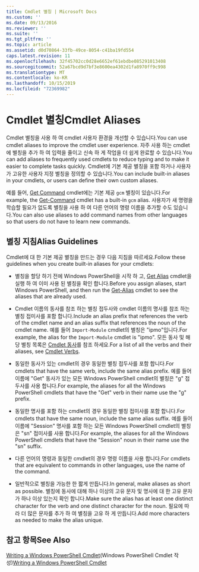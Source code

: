 ```yaml
---
title: Cmdlet 별칭 | Microsoft Docs
ms.custom: ''
ms.date: 09/13/2016
ms.reviewer: ''
ms.suite: ''
ms.tgt_pltfrm: ''
ms.topic: article
ms.assetid: d0d70864-33fb-49ce-8054-c41ba19fd554
caps.latest.revision: 11
ms.openlocfilehash: 32f45702cc0d28e6652ef61ebdbe085291013408
ms.sourcegitcommit: 52a67bcd9d7bf3e8600ea4302d1fa8970ff9c998
ms.translationtype: MT
ms.contentlocale: ko-KR
ms.lasthandoff: 10/15/2019
ms.locfileid: "72369982"
---
```

# <a name="cmdlet-aliases"></a><span data-ttu-id="96d94-102">Cmdlet 별칭</span><span class="sxs-lookup"><span data-stu-id="96d94-102">Cmdlet Aliases</span></span>

<span data-ttu-id="96d94-103">Cmdlet 별칭을 사용 하 여 cmdlet 사용자 환경을 개선할 수 있습니다.</span><span class="sxs-lookup"><span data-stu-id="96d94-103">You can use cmdlet aliases to improve the cmdlet user experience.</span></span> <span data-ttu-id="96d94-104">자주 사용 하는 cmdlet에 별칭을 추가 하 여 입력을 줄이고 신속 하 게 작업을 더 쉽게 완료할 수 있습니다.</span><span class="sxs-lookup"><span data-stu-id="96d94-104">You can add aliases to frequently used cmdlets to reduce typing and to make it easier to complete tasks quickly.</span></span> <span data-ttu-id="96d94-105">Cmdlet에 기본 제공 별칭을 포함 하거나 사용자가 고유한 사용자 지정 별칭을 정의할 수 있습니다.</span><span class="sxs-lookup"><span data-stu-id="96d94-105">You can include built-in aliases in your cmdlets, or users can define their own custom aliases.</span></span>

<span data-ttu-id="96d94-106">예를 들어, [Get Command](/powershell/module/microsoft.powershell.core/get-command) cmdlet에는 기본 제공 `gcm` 별칭이 있습니다.</span><span class="sxs-lookup"><span data-stu-id="96d94-106">For example, the [Get-Command](/powershell/module/microsoft.powershell.core/get-command) cmdlet has a built-in `gcm` alias.</span></span> <span data-ttu-id="96d94-107">사용자가 새 명령을 학습할 필요가 없도록 별칭을 사용 하 여 다른 언어의 명령 이름을 추가할 수도 있습니다.</span><span class="sxs-lookup"><span data-stu-id="96d94-107">You can also use aliases to add command names from other languages so that users do not have to learn new commands.</span></span>

## <a name="alias-guidelines"></a><span data-ttu-id="96d94-108">별칭 지침</span><span class="sxs-lookup"><span data-stu-id="96d94-108">Alias Guidelines</span></span>

<span data-ttu-id="96d94-109">Cmdlet에 대 한 기본 제공 별칭을 만드는 경우 다음 지침을 따르세요.</span><span class="sxs-lookup"><span data-stu-id="96d94-109">Follow these guidelines when you create built-in aliases for your cmdlets:</span></span>

- <span data-ttu-id="96d94-110">별칭을 할당 하기 전에 Windows PowerShell을 시작 하 고, [Get Alias](/powershell/module/Microsoft.PowerShell.Utility/Get-Alias) cmdlet을 실행 하 여 이미 사용 된 별칭을 확인 합니다.</span><span class="sxs-lookup"><span data-stu-id="96d94-110">Before you assign aliases, start Windows PowerShell, and then run the [Get-Alias](/powershell/module/Microsoft.PowerShell.Utility/Get-Alias) cmdlet to see the aliases that are already used.</span></span>

- <span data-ttu-id="96d94-111">Cmdlet 이름의 동사를 참조 하는 별칭 접두사와 cmdlet 이름의 명사를 참조 하는 별칭 접미사를 포함 합니다.</span><span class="sxs-lookup"><span data-stu-id="96d94-111">Include an alias prefix that references the verb of the cmdlet name and an alias suffix that references the noun of the cmdlet name.</span></span> <span data-ttu-id="96d94-112">예를 들어 `Import-Module` cmdlet의 별칭은 "ipmo"입니다.</span><span class="sxs-lookup"><span data-stu-id="96d94-112">For example, the alias for the `Import-Module` cmdlet is "ipmo".</span></span> <span data-ttu-id="96d94-113">모든 동사 및 해당 별칭 목록은 [Cmdlet 동사](./approved-verbs-for-windows-powershell-commands.md)를 참조 하세요.</span><span class="sxs-lookup"><span data-stu-id="96d94-113">For a list of all the verbs and their aliases, see [Cmdlet Verbs](./approved-verbs-for-windows-powershell-commands.md).</span></span>

- <span data-ttu-id="96d94-114">동일한 동사가 있는 cmdlet의 경우 동일한 별칭 접두사를 포함 합니다.</span><span class="sxs-lookup"><span data-stu-id="96d94-114">For cmdlets that have the same verb, include the same alias prefix.</span></span> <span data-ttu-id="96d94-115">예를 들어 이름에 "Get" 동사가 있는 모든 Windows PowerShell cmdlet의 별칭은 "g" 접두사를 사용 합니다.</span><span class="sxs-lookup"><span data-stu-id="96d94-115">For example, the aliases for all the Windows PowerShell cmdlets that have the "Get" verb in their name use the "g" prefix.</span></span>

- <span data-ttu-id="96d94-116">동일한 명사를 포함 하는 cmdlet의 경우 동일한 별칭 접미사를 포함 합니다.</span><span class="sxs-lookup"><span data-stu-id="96d94-116">For cmdlets that have the same noun, include the same alias suffix.</span></span> <span data-ttu-id="96d94-117">예를 들어 이름에 "Session" 명사를 포함 하는 모든 Windows PowerShell cmdlet의 별칭은 "sn" 접미사를 사용 합니다.</span><span class="sxs-lookup"><span data-stu-id="96d94-117">For example, the aliases for all the Windows PowerShell cmdlets that have the "Session" noun in their name use the "sn" suffix.</span></span>

- <span data-ttu-id="96d94-118">다른 언어의 명령과 동일한 cmdlet의 경우 명령 이름을 사용 합니다.</span><span class="sxs-lookup"><span data-stu-id="96d94-118">For cmdlets that are equivalent to commands in other languages, use the name of the command.</span></span>

- <span data-ttu-id="96d94-119">일반적으로 별칭을 가능한 한 짧게 만듭니다.</span><span class="sxs-lookup"><span data-stu-id="96d94-119">In general, make aliases as short as possible.</span></span> <span data-ttu-id="96d94-120">별칭에 동사에 대해 하나 이상의 고유 문자 및 명사에 대 한 고유 문자가 하나 이상 있는지 확인 합니다.</span><span class="sxs-lookup"><span data-stu-id="96d94-120">Make sure the alias has at least one distinct character for the verb and one distinct character for the noun.</span></span> <span data-ttu-id="96d94-121">필요에 따라 더 많은 문자를 추가 하 여 별칭을 고유 하 게 만듭니다.</span><span class="sxs-lookup"><span data-stu-id="96d94-121">Add more characters as needed to make the alias unique.</span></span>

## <a name="see-also"></a><span data-ttu-id="96d94-122">참고 항목</span><span class="sxs-lookup"><span data-stu-id="96d94-122">See Also</span></span>

<span data-ttu-id="96d94-123">[Writing a Windows PowerShell Cmdlet](./writing-a-windows-powershell-cmdlet.md)(Windows PowerShell Cmdlet 작성)</span><span class="sxs-lookup"><span data-stu-id="96d94-123">[Writing a Windows PowerShell Cmdlet](./writing-a-windows-powershell-cmdlet.md)</span></span>
